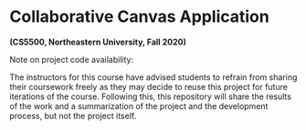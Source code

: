 # Collaborative Canvas Application

**(CS5500, Northeastern University, Fall 2020)**

Note on project code availability: 

The instructors for this course have advised students to refrain from sharing their coursework freely as they may decide to reuse this project for future iterations of the course. Following this, this repository will share the results of the work and a summarization of the project and the development process, but not the project itself. 

